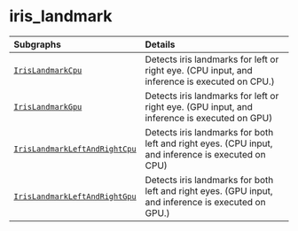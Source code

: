 # iris_landmark

Subgraphs|Details
:--- | :---
[`IrisLandmarkCpu`](https://github.com/google/mediapipe/tree/master/mediapipe/modules/iris_landmark/iris_landmark_cpu.pbtxt)| Detects iris landmarks for left or right eye. (CPU input, and inference is executed on CPU.)
[`IrisLandmarkGpu`](https://github.com/google/mediapipe/tree/master/mediapipe/modules/iris_landmark/iris_landmark_gpu.pbtxt)| Detects iris landmarks for left or right eye. (GPU input, and inference is executed on GPU)
[`IrisLandmarkLeftAndRightCpu`](https://github.com/google/mediapipe/tree/master/mediapipe/modules/iris_landmark/iris_landmark_left_and_right_cpu.pbtxt)| Detects iris landmarks for both left and right eyes. (CPU input, and inference is executed on CPU)
[`IrisLandmarkLeftAndRightGpu`](https://github.com/google/mediapipe/tree/master/mediapipe/modules/iris_landmark/iris_landmark_left_and_right_gpu.pbtxt)| Detects iris landmarks for both left and right eyes. (GPU input, and inference is executed on GPU.)
